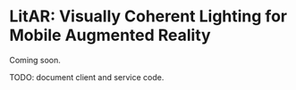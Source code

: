 # LitAR: Visually Coherent Lighting for Mobile Augmented Reality

Coming soon.

TODO: document client and service code.
